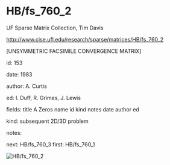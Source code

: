 # HB/fs_760_2

 UF Sparse Matrix Collection, Tim Davis

 http://www.cise.ufl.edu/research/sparse/matrices/HB/fs_760_2

 [UNSYMMETRIC FACSIMILE CONVERGENCE MATRIX]

 id: 153

 date: 1983

 author: A. Curtis

 ed: I. Duff, R. Grimes, J. Lewis

 fields: title A Zeros name id kind notes date author ed

 kind: subsequent 2D/3D problem

 notes:

 next: HB/fs_760_3 first: HB/fs_760_1

![HB/fs_760_2](http://www2.research.att.com/~yifanhu/GALLERY/GRAPHS/GIF_SMALL/HB@fs_760_2.gif)